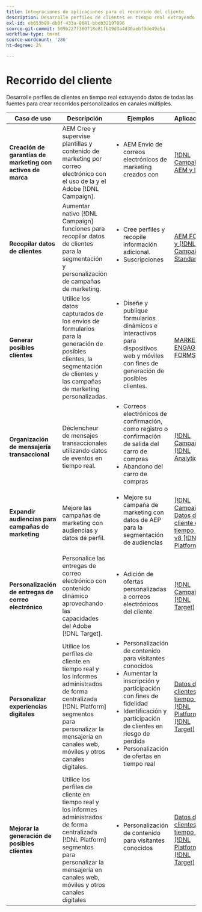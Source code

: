 ```yaml
---
title: Integraciones de aplicaciones para el recorrido del cliente
description: Desarrolle perfiles de clientes en tiempo real extrayendo datos de todas las fuentes para crear recorridos personalizados en canales múltiples.
exl-id: eb653b89-db0f-433a-8641-bbeb32197096
source-git-commit: 509b227f360718e81fb19d3a4d30aebf9de49e5a
workflow-type: tm+mt
source-wordcount: '286'
ht-degree: 2%

---
```


# Recorrido del cliente

Desarrolle perfiles de clientes en tiempo real extrayendo datos de todas las fuentes para crear recorridos personalizados en canales múltiples.


<table>
 <thead>
    <tr>
      <th>Caso de uso</th>
      <th>Descripción</th>
      <th>Ejemplos</th>
      <th>Aplicaciones</th>
    </tr>
  </thead>
  <tbody>
<tr>
  <td><strong>Creación de garantías de marketing con activos de marca</strong><br></td>
  <td>AEM Cree y supervise plantillas y contenido de marketing por correo electrónico con el uso de la y el Adobe [!DNL Campaign].</td>
  <td>
    <ul style="margin-top: 0;">
      <li>AEM Envío de correos electrónicos de marketing creados con</li>
    </ul>    
  </td>
  <td><a href="../integrations-between-applications/experience-manager/experience-manager-campaign.md">[!DNL Campaign] AEM y la</a></td>
</tr>

<tr>
  <td><strong>Recopilar datos de clientes</strong><br></td>
 <td>Aumentar nativo [!DNL Campaign] funciones para recopilar datos de clientes para la segmentación y personalización de campañas de marketing.</td>
  <td>
    <ul style="margin-top: 0;">
      <li>Cree perfiles y recopile información adicional. </li>
      <li>Suscripciones</li>
    </ul>
  </td>
  <td><a href="../integrations-between-applications/experience-manager/experience-manager-campaign.md">AEM FORMS y [!DNL Campaign] Standard</a></td>
</tr>

<tr>
  <td><strong>Generar posibles clientes</strong><br></td>
  <td>Utilice los datos capturados de los envíos de formularios para la generación de posibles clientes, la segmentación de clientes y las campañas de marketing personalizadas.</td>
    <td>
    <ul style="margin-top: 0;">
      <li>Diseñe y publique formularios dinámicos e interactivos para dispositivos web y móviles con fines de generación de posibles clientes.</li>
    </ul>
  </td>
  <td><a href="../integrations-between-applications/experience-manager/experience-manager-marketo.md">MARKETO ENGAGE y FORMS</td>
</tr>

<tr>
  <td><strong>Organización de mensajería transaccional</strong><br></td>
  <td>Déclencheur de mensajes transaccionales utilizando datos de eventos en tiempo real.</td>
  <td>
    <ul style="margin-top: 0;">
      <li>Correos electrónicos de confirmación, como registro o confirmación de salida del carro de compras </li>
      <li>Abandono del carro de compras</li>
    </ul>
  </td>
  <td><a href="../integrations-between-applications/campaign/campaign-analytics.md">[!DNL Campaign] y [!DNL Analytics]</a></td>
</tr>

<tr>
  <td><strong>Expandir audiencias para campañas de marketing</strong><br></td>
  <td>Mejore las campañas de marketing con audiencias y datos de perfil.</td>
  <td>
    <ul style="margin-top: 0;">
      <li>Mejore su campaña de marketing con datos de AEP para la segmentación de audiencias</li>
    </ul>
  </td>
 <td><a href="../integrations-between-applications/campaign/campaign-rtcdp.md">[!DNL Campaign] Datos de cliente en tiempo real y v8 [!DNL Platform]</a></td>
</tr>

<tr>
  <td><strong>Personalización de entregas de correo electrónico</strong><br></td>
  <td>Personalice las entregas de correo electrónico con contenido dinámico aprovechando las capacidades del Adobe [!DNL Target].</td>
  <td>
    <ul style="margin-top: 0;">
      <li>Adición de ofertas personalizadas a correos electrónicos del cliente</li>
    </ul>
  </td>
  <td><a href="../integrations-between-applications/campaign/campaign-target.md">[!DNL Campaign] y [!DNL Target]</a></td>
</tr>

<tr>
  <td><strong>Personalizar experiencias digitales</strong><br></td>
  <td>Utilice los perfiles de cliente en tiempo real y los informes administrados de forma centralizada [!DNL Platform] segmentos para personalizar la mensajería en canales web, móviles y otros canales digitales.</td>
  <td>
    <ul style="margin-top: 0;">
      <li>Personalización de contenido para visitantes conocidos</li>
      <li>Aumentar la inscripción y participación con fines de fidelidad</li>
      <li>Identificación y participación de clientes en riesgo de pérdida</li>
      <li>Personalización de ofertas en tiempo real</li>
    </ul>
  </td>
  <td><a href="../integrations-between-applications/rtcdp/rtcdp-target.md">Datos de clientes en tiempo real [!DNL Platform] y [!DNL Target]</a></td>
</tr>

<tr>
  <td><strong>Mejorar la generación de posibles clientes</strong><br></td>
  <td>Utilice los perfiles de cliente en tiempo real y los informes administrados de forma centralizada [!DNL Platform] segmentos para personalizar la mensajería en canales web, móviles y otros canales digitales</td>
  <td>
    <ul style="margin-top: 0;">
      <li>Personalización de contenido para visitantes conocidos</li>
    </ul>
  </td>
  <td><a href="../integrations-between-applications/rtcdp/rtcdp-target.md">Datos de clientes en tiempo real [!DNL Platform] y [!DNL Target]</a></td>
</tr>
</tbody>
</table>
